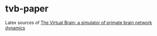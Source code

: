 tvb-paper
=========

Latex sources of [The Virtual Brain: a simulator of primate brain network dynamics](journal.frontiersin.org/Journal/10.3389/fninf.2013.00010/abstract)
